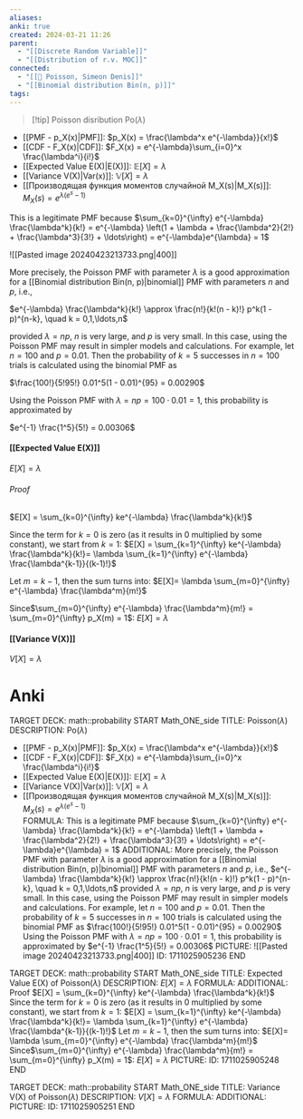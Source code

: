 ```yaml
---
aliases: 
anki: true
created: 2024-03-21 11:26
parent:
  - "[[Discrete Random Variable]]"
  - "[[Distribution of r.v. MOC]]"
connected:
  - "[[👤 Poisson, Simeon Denis]]"
  - "[[Binomial distribution Bin(n, p)]]"
tags: 
---
```


> [!tip] Poisson disribution $\text{Po}(\lambda)$  
- [[PMF - p_X(x)|PMF]]: $p_X(x) = \frac{\lambda^x e^{-\lambda}}{x!}$
- [[CDF - F_X(x)|CDF]]: $F_X(x) = e^{-\lambda}\sum_{i=0}^x \frac{\lambda^i}{i!}$
- [[Expected Value E(X)|E(X)]]: $\mathbb{E}[X] = \lambda$
- [[Variance V(X)|Var(x)]]: $\mathbb{V}[X] = \lambda$
- [[Производящая функция моментов случайной M_X(s)|M_X(s)]]: $M_X(s) = e^{\lambda(e^s-1)}$  

This is a legitimate PMF because
$\sum_{k=0}^{\infty} e^{-\lambda} \frac{\lambda^k}{k!} = e^{-\lambda} \left(1 + \lambda + \frac{\lambda^2}{2!} + \frac{\lambda^3}{3!} + \ldots\right) = e^{-\lambda}e^{\lambda} = 1$

![[Pasted image 20240423213733.png|400]]

More precisely, the Poisson PMF with parameter $\lambda$ is a good approximation for a [[Binomial distribution Bin(n, p)|binomial]]  PMF with parameters $n$ and $p$, i.e.,

$e^{-\lambda} \frac{\lambda^k}{k!} \approx \frac{n!}{k!(n - k)!} p^k(1 - p)^{n-k}, \quad k = 0,1,\ldots,n$

provided $\lambda = np$, $n$ is very large, and $p$ is very small. In this case, using the Poisson PMF may result in simpler models and calculations. For example, let $n = 100$ and $p = 0.01$. Then the probability of $k = 5$ successes in $n = 100$ trials is calculated using the binomial PMF as

$\frac{100!}{5!95!} 0.01^5(1 - 0.01)^{95} = 0.00290$

Using the Poisson PMF with $\lambda = np = 100 \cdot 0.01 = 1$, this probability is approximated by

$e^{-1} \frac{1^5}{5!} = 0.00306$


#### [[Expected Value E(X)]]
$E[X] = \lambda$

###### Proof
$E[X] = \sum_{k=0}^{\infty} ke^{-\lambda} \frac{\lambda^k}{k!}$

Since the term for $k=0$ is zero (as it results in $0$ multiplied by some constant), we start from $k=1$:
$E[X] = \sum_{k=1}^{\infty} ke^{-\lambda} \frac{\lambda^k}{k!}= \lambda \sum_{k=1}^{\infty} e^{-\lambda} \frac{\lambda^{k-1}}{(k-1)!}$

Let $m = k - 1$, then the sum turns into:
$E[X]= \lambda \sum_{m=0}^{\infty} e^{-\lambda} \frac{\lambda^m}{m!}$

Since$\sum_{m=0}^{\infty} e^{-\lambda} \frac{\lambda^m}{m!} = \sum_{m=0}^{\infty} p_X(m) = 1$:
$E[X] = \lambda$

#### [[Variance V(X)]]
$V[X] = \lambda$


# Anki
TARGET DECK: math::probability
START
Math_ONE_side
TITLE: Poisson($\lambda$)
DESCRIPTION: $\text{Po}(\lambda)$  
- [[PMF - p_X(x)|PMF]]: $p_X(x) = \frac{\lambda^x e^{-\lambda}}{x!}$
- [[CDF - F_X(x)|CDF]]: $F_X(x) = e^{-\lambda}\sum_{i=0}^x \frac{\lambda^i}{i!}$
- [[Expected Value E(X)|E(X)]]: $\mathbb{E}[X] = \lambda$
- [[Variance V(X)|Var(x)]]: $\mathbb{V}[X] = \lambda$
- [[Производящая функция моментов случайной M_X(s)|M_X(s)]]: $M_X(s) = e^{\lambda(e^s-1)}$   
FORMULA: This is a legitimate PMF because
$\sum_{k=0}^{\infty} e^{-\lambda} \frac{\lambda^k}{k!} = e^{-\lambda} \left(1 + \lambda + \frac{\lambda^2}{2!} + \frac{\lambda^3}{3!} + \ldots\right) = e^{-\lambda}e^{\lambda} = 1$
ADDITIONAL: More precisely, the Poisson PMF with parameter $\lambda$ is a good approximation for a [[Binomial distribution Bin(n, p)|binomial]]  PMF with parameters $n$ and $p$, i.e.,
$e^{-\lambda} \frac{\lambda^k}{k!} \approx \frac{n!}{k!(n - k)!} p^k(1 - p)^{n-k}, \quad k = 0,1,\ldots,n$
provided $\lambda = np$, $n$ is very large, and $p$ is very small. In this case, using the Poisson PMF may result in simpler models and calculations. For example, let $n = 100$ and $p = 0.01$. Then the probability of $k = 5$ successes in $n = 100$ trials is calculated using the binomial PMF as
$\frac{100!}{5!95!} 0.01^5(1 - 0.01)^{95} = 0.00290$
Using the Poisson PMF with $\lambda = np = 100 \cdot 0.01 = 1$, this probability is approximated by
$e^{-1} \frac{1^5}{5!} = 0.00306$
PICTURE: ![[Pasted image 20240423213733.png|400]]
ID: 1711025905236
END

TARGET DECK: math::probability
START
Math_ONE_side
TITLE: Expected Value E(X) of Poisson($\lambda$)
DESCRIPTION: $E[X] = \lambda$
FORMULA: 
ADDITIONAL: Proof
$E[X] = \sum_{k=0}^{\infty} ke^{-\lambda} \frac{\lambda^k}{k!}$
Since the term for $k=0$ is zero (as it results in $0$ multiplied by some constant), we start from $k=1$:
$E[X] = \sum_{k=1}^{\infty} ke^{-\lambda} \frac{\lambda^k}{k!}= \lambda \sum_{k=1}^{\infty} e^{-\lambda} \frac{\lambda^{k-1}}{(k-1)!}$
Let $m = k - 1$, then the sum turns into:
$E[X]= \lambda \sum_{m=0}^{\infty} e^{-\lambda} \frac{\lambda^m}{m!}$
Since$\sum_{m=0}^{\infty} e^{-\lambda} \frac{\lambda^m}{m!} = \sum_{m=0}^{\infty} p_X(m) = 1$:
$E[X] = \lambda$
PICTURE:
ID: 1711025905248
END

TARGET DECK: math::probability
START
Math_ONE_side
TITLE: Variance V(X) of Poisson($\lambda$)
DESCRIPTION: $V[X] = \lambda$
FORMULA: 
ADDITIONAL:
PICTURE:
ID: 1711025905251
END